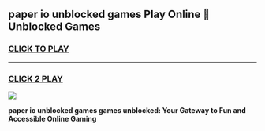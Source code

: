 
## paper io unblocked games Play Online 👋 Unblocked Games
<h3>
<a href="https://premium.freeplayer.one?title=paper_io_unblocked_games&ref=19F">CLICK TO PLAY</a></h3>
<hr>

<h3>
<a href="https://premium.freeplayer.one?title=paper_io_unblocked_games&ref=19F">CLICK 2 PLAY</a>
  
</h3>

<a href="https://premium.freeplayer.one?title=paper_io_unblocked_games&ref=19F"><img src="https://clearcache.store/games.png"></a>


**paper io unblocked games games unblocked: Your Gateway to Fun and Accessible Online Gaming**

